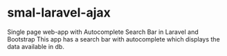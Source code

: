 # smal-laravel-ajax
Single page web-app with Autocomplete Search Bar in  Laravel and Bootstrap
This app has a search bar with autocomplete which displays the data available in db.

